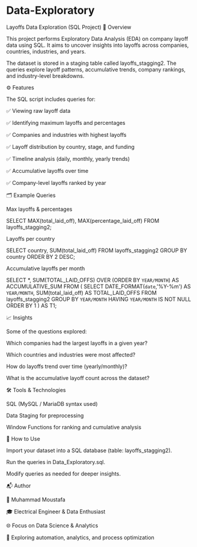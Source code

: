 # Data-Exploratory
Layoffs Data Exploration (SQL Project)
📌 Overview

This project performs Exploratory Data Analysis (EDA) on company layoff data using SQL.
It aims to uncover insights into layoffs across companies, countries, industries, and years.

The dataset is stored in a staging table called layoffs_stagging2.
The queries explore layoff patterns, accumulative trends, company rankings, and industry-level breakdowns.

⚙️ Features

The SQL script includes queries for:

✅ Viewing raw layoff data

✅ Identifying maximum layoffs and percentages

✅ Companies and industries with highest layoffs

✅ Layoff distribution by country, stage, and funding

✅ Timeline analysis (daily, monthly, yearly trends)

✅ Accumulative layoffs over time

✅ Company-level layoffs ranked by year

🗂️ Example Queries

Max layoffs & percentages

SELECT MAX(total_laid_off), MAX(percentage_laid_off) 
FROM layoffs_stagging2;


Layoffs per country

SELECT country, SUM(total_laid_off) 
FROM layoffs_stagging2
GROUP BY country
ORDER BY 2 DESC;


Accumulative layoffs per month

SELECT *, SUM(TOTAL_LAID_OFFS) OVER (ORDER BY `YEAR/MONTH`) AS ACCUMULATIVE_SUM
FROM (
    SELECT DATE_FORMAT(`date`,'%Y-%m') AS `YEAR/MONTH`, SUM(total_laid_off) AS TOTAL_LAID_OFFS
    FROM layoffs_stagging2
    GROUP BY `YEAR/MONTH`
    HAVING `YEAR/MONTH` IS NOT NULL
    ORDER BY 1
) AS T1;

📈 Insights

Some of the questions explored:

Which companies had the largest layoffs in a given year?

Which countries and industries were most affected?

How do layoffs trend over time (yearly/monthly)?

What is the accumulative layoff count across the dataset?

🛠️ Tools & Technologies

SQL (MySQL / MariaDB syntax used)

Data Staging for preprocessing

Window Functions for ranking and cumulative analysis

🚀 How to Use

Import your dataset into a SQL database (table: layoffs_stagging2).

Run the queries in Data_Exploratory.sql.

Modify queries as needed for deeper insights.

📬 Author

👤 Muhammad Moustafa

🎓 Electrical Engineer & Data Enthusiast

🌐 Focus on Data Science & Analytics

💼 Exploring automation, analytics, and process optimization
